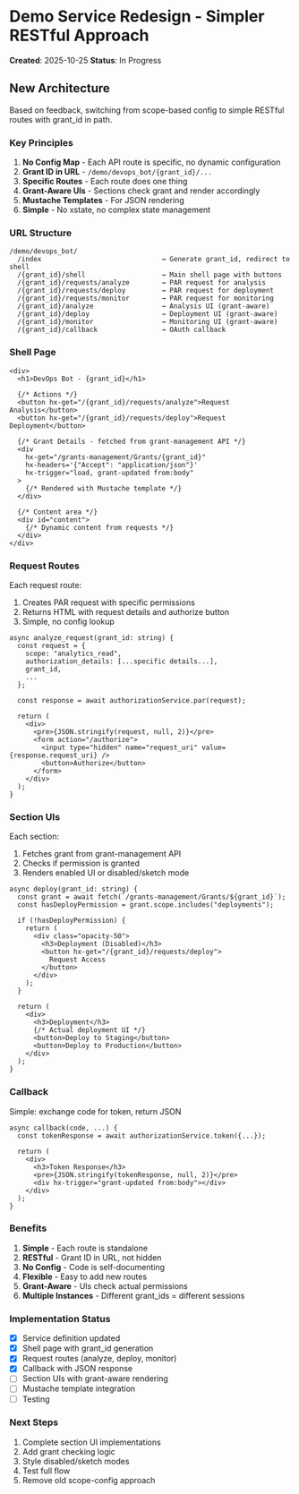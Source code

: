 # Demo Service Redesign - Simpler RESTful Approach

**Created**: 2025-10-25
**Status**: In Progress

## New Architecture

Based on feedback, switching from scope-based config to simple RESTful routes with grant_id in path.

### Key Principles

1. **No Config Map** - Each API route is specific, no dynamic configuration
2. **Grant ID in URL** - `/demo/devops_bot/{grant_id}/...`
3. **Specific Routes** - Each route does one thing
4. **Grant-Aware UIs** - Sections check grant and render accordingly
5. **Mustache Templates** - For JSON rendering
6. **Simple** - No xstate, no complex state management

### URL Structure

```
/demo/devops_bot/
  /index                              → Generate grant_id, redirect to shell
  /{grant_id}/shell                   → Main shell page with buttons
  /{grant_id}/requests/analyze        → PAR request for analysis
  /{grant_id}/requests/deploy         → PAR request for deployment
  /{grant_id}/requests/monitor        → PAR request for monitoring
  /{grant_id}/analyze                 → Analysis UI (grant-aware)
  /{grant_id}/deploy                  → Deployment UI (grant-aware)
  /{grant_id}/monitor                 → Monitoring UI (grant-aware)
  /{grant_id}/callback                → OAuth callback
```

### Shell Page

```tsx
<div>
  <h1>DevOps Bot - {grant_id}</h1>
  
  {/* Actions */}
  <button hx-get="/{grant_id}/requests/analyze">Request Analysis</button>
  <button hx-get="/{grant_id}/requests/deploy">Request Deployment</button>
  
  {/* Grant Details - fetched from grant-management API */}
  <div 
    hx-get="/grants-management/Grants/{grant_id}"
    hx-headers='{"Accept": "application/json"}'
    hx-trigger="load, grant-updated from:body"
  >
    {/* Rendered with Mustache template */}
  </div>
  
  {/* Content area */}
  <div id="content">
    {/* Dynamic content from requests */}
  </div>
</div>
```

### Request Routes

Each request route:
1. Creates PAR request with specific permissions
2. Returns HTML with request details and authorize button
3. Simple, no config lookup

```tsx
async analyze_request(grant_id: string) {
  const request = {
    scope: "analytics_read",
    authorization_details: [...specific details...],
    grant_id,
    ...
  };
  
  const response = await authorizationService.par(request);
  
  return (
    <div>
      <pre>{JSON.stringify(request, null, 2)}</pre>
      <form action="/authorize">
        <input type="hidden" name="request_uri" value={response.request_uri} />
        <button>Authorize</button>
      </form>
    </div>
  );
}
```

### Section UIs

Each section:
1. Fetches grant from grant-management API
2. Checks if permission is granted
3. Renders enabled UI or disabled/sketch mode

```tsx
async deploy(grant_id: string) {
  const grant = await fetch(`/grants-management/Grants/${grant_id}`);
  const hasDeployPermission = grant.scope.includes("deployments");
  
  if (!hasDeployPermission) {
    return (
      <div class="opacity-50">
        <h3>Deployment (Disabled)</h3>
        <button hx-get="/{grant_id}/requests/deploy">
          Request Access
        </button>
      </div>
    );
  }
  
  return (
    <div>
      <h3>Deployment</h3>
      {/* Actual deployment UI */}
      <button>Deploy to Staging</button>
      <button>Deploy to Production</button>
    </div>
  );
}
```

### Callback

Simple: exchange code for token, return JSON

```tsx
async callback(code, ...) {
  const tokenResponse = await authorizationService.token({...});
  
  return (
    <div>
      <h3>Token Response</h3>
      <pre>{JSON.stringify(tokenResponse, null, 2)}</pre>
      <div hx-trigger="grant-updated from:body"></div>
    </div>
  );
}
```

### Benefits

1. **Simple** - Each route is standalone
2. **RESTful** - Grant ID in URL, not hidden
3. **No Config** - Code is self-documenting
4. **Flexible** - Easy to add new routes
5. **Grant-Aware** - UIs check actual permissions
6. **Multiple Instances** - Different grant_ids = different sessions

### Implementation Status

- [x] Service definition updated
- [x] Shell page with grant_id generation
- [x] Request routes (analyze, deploy, monitor)
- [x] Callback with JSON response
- [ ] Section UIs with grant-aware rendering
- [ ] Mustache template integration
- [ ] Testing

### Next Steps

1. Complete section UI implementations
2. Add grant checking logic
3. Style disabled/sketch modes
4. Test full flow
5. Remove old scope-config approach

